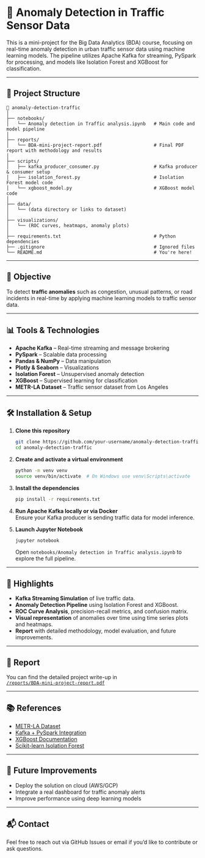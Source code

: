 
# 🚦 Anomaly Detection in Traffic Sensor Data

This is a mini-project for the Big Data Analytics (BDA) course, focusing on real-time anomaly detection in urban traffic sensor data using machine learning models. The pipeline utilizes Apache Kafka for streaming, PySpark for processing, and models like Isolation Forest and XGBoost for classification.

---

## 📁 Project Structure

```
📁 anomaly-detection-traffic
│
├── notebooks/
│   └── Anomaly detection in Traffic analysis.ipynb   # Main code and model pipeline
│
├── reports/
│   └── BDA-mini-project-report.pdf                   # Final PDF report with methodology and results
│
├── scripts/
│   ├── kafka_producer_consumer.py                    # Kafka producer & consumer setup
│   ├── isolation_forest.py                           # Isolation Forest model code
│   └── xgboost_model.py                              # XGBoost model code
│
├── data/
│   └── (data directory or links to dataset)
│
├── visualizations/
│   └── (ROC curves, heatmaps, anomaly plots)
│
├── requirements.txt                                  # Python dependencies
├── .gitignore                                        # Ignored files
└── README.md                                         # You're here!
```

---

## 🧠 Objective

To detect **traffic anomalies** such as congestion, unusual patterns, or road incidents in real-time by applying machine learning models to traffic sensor data.

---

## 📊 Tools & Technologies

- **Apache Kafka** – Real-time streaming and message brokering  
- **PySpark** – Scalable data processing  
- **Pandas & NumPy** – Data manipulation  
- **Plotly & Seaborn** – Visualizations  
- **Isolation Forest** – Unsupervised anomaly detection  
- **XGBoost** – Supervised learning for classification  
- **METR-LA Dataset** – Traffic sensor dataset from Los Angeles

---

## 🛠️ Installation & Setup

1. **Clone this repository**
   ```bash
   git clone https://github.com/your-username/anomaly-detection-traffic.git
   cd anomaly-detection-traffic
   ```

2. **Create and activate a virtual environment**
   ```bash
   python -m venv venv
   source venv/bin/activate  # On Windows use venv\Scripts\activate
   ```

3. **Install the dependencies**
   ```bash
   pip install -r requirements.txt
   ```

4. **Run Apache Kafka locally or via Docker**  
   Ensure your Kafka producer is sending traffic data for model inference.

5. **Launch Jupyter Notebook**
   ```bash
   jupyter notebook
   ```

   Open `notebooks/Anomaly detection in Traffic analysis.ipynb` to explore the full pipeline.

---

## 📌 Highlights

- **Kafka Streaming Simulation** of live traffic data.
- **Anomaly Detection Pipeline** using Isolation Forest and XGBoost.
- **ROC Curve Analysis**, precision-recall metrics, and confusion matrix.
- **Visual representation** of anomalies over time using time series plots and heatmaps.
- **Report** with detailed methodology, model evaluation, and future improvements.

---

## 📄 Report

You can find the detailed project write-up in  
[`/reports/BDA-mini-project-report.pdf`](./reports/BDA-mini-project-report.pdf)

---

## 📚 References

- [METR-LA Dataset](https://github.com/liyaguang/DCRNN)
- [Kafka + PySpark Integration](https://medium.com/@amrut.patil/streaming-data-from-apache-kafka-using-pyspark-a-practical-approach-160d3ee7ed2e)
- [XGBoost Documentation](https://xgboost.readthedocs.io/en/latest/)
- [Scikit-learn Isolation Forest](https://scikit-learn.org/stable/modules/generated/sklearn.ensemble.IsolationForest.html)

---

## 📌 Future Improvements

- Deploy the solution on cloud (AWS/GCP)
- Integrate a real dashboard for traffic anomaly alerts
- Improve performance using deep learning models

---

## 📬 Contact

Feel free to reach out via GitHub Issues or email if you’d like to contribute or ask questions.
